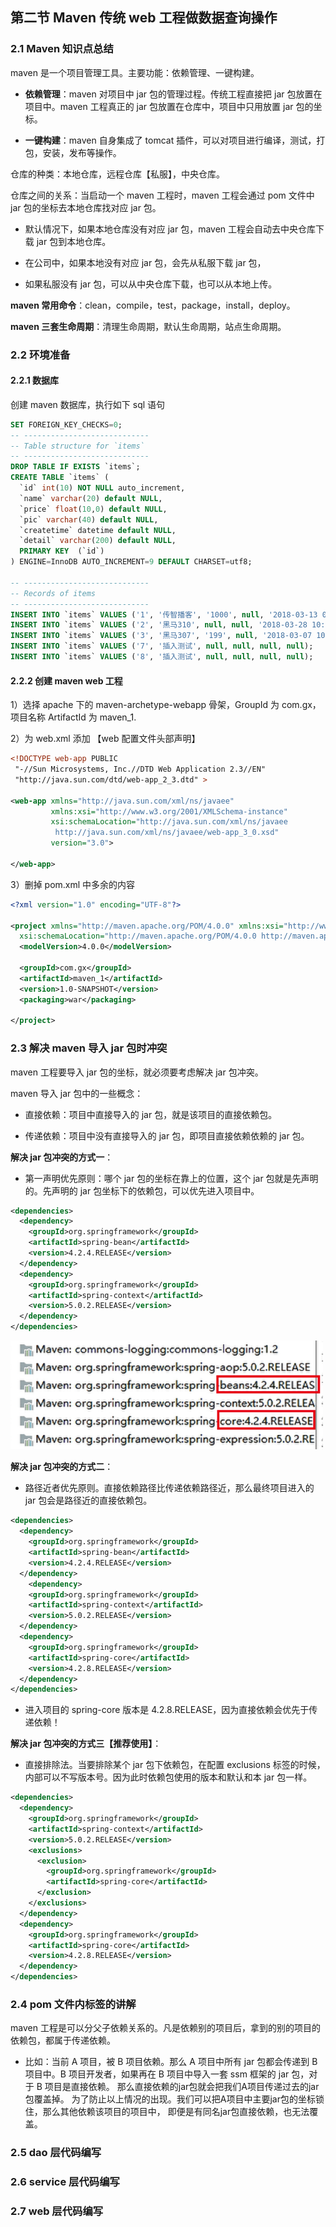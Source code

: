 ## 第二节 Maven 传统 web 工程做数据查询操作

### 2.1 Maven 知识点总结

maven 是一个项目管理工具。主要功能：依赖管理、一键构建。

* **依赖管理**：maven 对项目中 jar 包的管理过程。传统工程直接把 jar 包放置在项目中。maven 工程真正的 jar 包放置在仓库中，项目中只用放置 jar 包的坐标。

* **一键构建**：maven 自身集成了 tomcat 插件，可以对项目进行编译，测试，打包，安装，发布等操作。


仓库的种类：本地仓库，远程仓库【私服】，中央仓库。

仓库之间的关系：当启动一个 maven 工程时，maven 工程会通过 pom 文件中 jar 包的坐标去本地仓库找对应 jar 包。

* 默认情况下，如果本地仓库没有对应 jar 包，maven 工程会自动去中央仓库下载 jar 包到本地仓库。

* 在公司中，如果本地没有对应 jar 包，会先从私服下载 jar 包，

* 如果私服没有 jar 包，可以从中央仓库下载，也可以从本地上传。

**maven 常用命令**：clean，compile，test，package，install，deploy。

**maven 三套生命周期**：清理生命周期，默认生命周期，站点生命周期。


### 2.2 环境准备

#### 2.2.1 数据库

创建 maven 数据库，执行如下 sql 语句

```sql
SET FOREIGN_KEY_CHECKS=0;
-- ----------------------------
-- Table structure for `items`
-- ----------------------------
DROP TABLE IF EXISTS `items`;
CREATE TABLE `items` (
  `id` int(10) NOT NULL auto_increment,
  `name` varchar(20) default NULL,
  `price` float(10,0) default NULL,
  `pic` varchar(40) default NULL,
  `createtime` datetime default NULL,
  `detail` varchar(200) default NULL,
  PRIMARY KEY  (`id`)
) ENGINE=InnoDB AUTO_INCREMENT=9 DEFAULT CHARSET=utf8;

-- ----------------------------
-- Records of items
-- ----------------------------
INSERT INTO `items` VALUES ('1', '传智播客', '1000', null, '2018-03-13 09:29:30', '带我走上人生巅峰');
INSERT INTO `items` VALUES ('2', '黑马310', null, null, '2018-03-28 10:05:52', '插入测试');
INSERT INTO `items` VALUES ('3', '黑马307', '199', null, '2018-03-07 10:08:04', '插入测试');
INSERT INTO `items` VALUES ('7', '插入测试', null, null, null, null);
INSERT INTO `items` VALUES ('8', '插入测试', null, null, null, null);
```


#### 2.2.2 创建 maven web 工程

1）选择 apache 下的 maven-archetype-webapp 骨架，GroupId 为 com.gx，项目名称 ArtifactId 为 maven_1. 

2）为 web.xml 添加 【web 配置文件头部声明】

```xml
<!DOCTYPE web-app PUBLIC
 "-//Sun Microsystems, Inc.//DTD Web Application 2.3//EN"
 "http://java.sun.com/dtd/web-app_2_3.dtd" >

<web-app xmlns="http://java.sun.com/xml/ns/javaee"
         xmlns:xsi="http://www.w3.org/2001/XMLSchema-instance"
         xsi:schemaLocation="http://java.sun.com/xml/ns/javaee
          http://java.sun.com/xml/ns/javaee/web-app_3_0.xsd"
         version="3.0">

</web-app>
```

3）删掉 pom.xml 中多余的内容

```xml
<?xml version="1.0" encoding="UTF-8"?>

<project xmlns="http://maven.apache.org/POM/4.0.0" xmlns:xsi="http://www.w3.org/2001/XMLSchema-instance"
  xsi:schemaLocation="http://maven.apache.org/POM/4.0.0 http://maven.apache.org/xsd/maven-4.0.0.xsd">
  <modelVersion>4.0.0</modelVersion>

  <groupId>com.gx</groupId>
  <artifactId>maven_1</artifactId>
  <version>1.0-SNAPSHOT</version>
  <packaging>war</packaging>
  
</project>
```                

### 2.3 解决 maven 导入 jar 包时冲突

maven 工程要导入 jar 包的坐标，就必须要考虑解决 jar 包冲突。

maven 导入 jar 包中的一些概念：

* 直接依赖：项目中直接导入的 jar 包，就是该项目的直接依赖包。

* 传递依赖：项目中没有直接导入的 jar 包，即项目直接依赖依赖的 jar 包。


**解决 jar 包冲突的方式一**：

* 第一声明优先原则：哪个 jar 包的坐标在靠上的位置，这个 jar 包就是先声明的。先声明的 jar 包坐标下的依赖包，可以优先进入项目中。

```xml
<dependencies>
  <dependency>
    <groupId>org.springframework</groupId>
    <artifactId>spring-bean</artifactId>
    <version>4.2.4.RELEASE</version>
  </dependency>
  <dependency>
    <groupId>org.springframework</groupId>
    <artifactId>spring-context</artifactId>
    <version>5.0.2.RELEASE</version>
  </dependency>
</dependencies>
```

<img src="./img7/10-maven-pom-spring.png" width=500>

**解决 jar 包冲突的方式二**：

* 路径近者优先原则。直接依赖路径比传递依赖路径近，那么最终项目进入的 jar 包会是路径近的直接依赖包。

```xml
<dependencies>
  <dependency>
    <groupId>org.springframework</groupId>
    <artifactId>spring-bean</artifactId>
    <version>4.2.4.RELEASE</version>
  </dependency>
    <dependency>
    <groupId>org.springframework</groupId>
    <artifactId>spring-context</artifactId>
    <version>5.0.2.RELEASE</version>
  </dependency>
  <dependency>
    <groupId>org.springframework</groupId>
    <artifactId>spring-core</artifactId>
    <version>4.2.8.RELEASE</version>
  </dependency>
</dependencies>
```

* 进入项目的 spring-core 版本是 4.2.8.RELEASE，因为直接依赖会优先于传递依赖！



**解决 jar 包冲突的方式三【推荐使用】**：

* 直接排除法。当要排除某个 jar 包下依赖包，在配置 exclusions 标签的时候，内部可以不写版本号。因为此时依赖包使用的版本和默认和本 jar 包一样。

```xml
<dependencies>
  <dependency>
    <groupId>org.springframework</groupId>
    <artifactId>spring-context</artifactId>
    <version>5.0.2.RELEASE</version>
    <exclusions>
      <exclusion>
        <groupId>org.springframework</groupId>
        <artifactId>spring-core</artifactId>
      </exclusion>
    </exclusions>
  </dependency>
  <dependency>
    <groupId>org.springframework</groupId>
    <artifactId>spring-core</artifactId>
    <version>4.2.8.RELEASE</version>
  </dependency>
</dependencies>
```

### 2.4 pom 文件内标签的讲解

maven 工程是可以分父子依赖关系的。凡是依赖别的项目后，拿到的别的项目的依赖包，都属于传递依赖。

* 比如：当前 A 项目，被 B 项目依赖。那么 A 项目中所有 jar 包都会传递到 B 项目中。B 项目开发者，如果再在 B 项目中导入一套 ssm 框架的 jar 包，对于 B 项目是直接依赖。
    那么直接依赖的jar包就会把我们A项目传递过去的jar包覆盖掉。
    为了防止以上情况的出现。我们可以把A项目中主要jar包的坐标锁住，那么其他依赖该项目的项目中，
    即便是有同名jar包直接依赖，也无法覆盖。



### 2.5 dao 层代码编写



### 2.6 service 层代码编写



### 2.7 web 层代码编写
